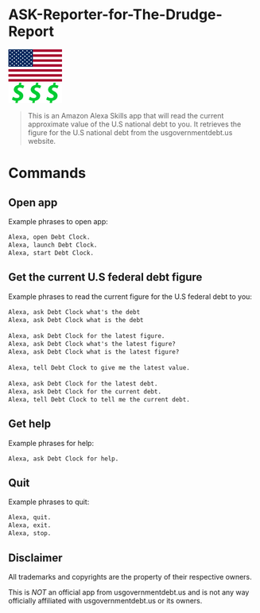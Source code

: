 # ASK-Reporter-for-The-Drudge-Report

<img src="./images/108_px_logo.png" width="108">

> This is an Amazon Alexa Skills app that will read the current approximate value of the U.S national debt to you. It retrieves the figure for the U.S national debt from the usgovernmentdebt.us website.

# Commands

## Open app

Example phrases to open app:

```
Alexa, open Debt Clock.
Alexa, launch Debt Clock.
Alexa, start Debt Clock.
```

## Get the current U.S federal debt figure

Example phrases to read the current figure for the U.S federal debt to you:

```
Alexa, ask Debt Clock what's the debt
Alexa, ask Debt Clock what is the debt

Alexa, ask Debt Clock for the latest figure.
Alexa, ask Debt Clock what's the latest figure?
Alexa, ask Debt Clock what is the latest figure?

Alexa, tell Debt Clock to give me the latest value.

Alexa, ask Debt Clock for the latest debt.
Alexa, ask Debt Clock for the current debt.
Alexa, tell Debt Clock to tell me the current debt.
```

## Get help

Example phrases for help: 

```
Alexa, ask Debt Clock for help. 
```

## Quit

Example phrases to quit: 

```
Alexa, quit.
Alexa, exit. 
Alexa, stop. 
```

## Disclaimer

All trademarks and copyrights are the property of their respective owners.

This is *NOT* an official app from usgovernmentdebt.us and is not any way officially affiliated with usgovernmentdebt.us or its owners.